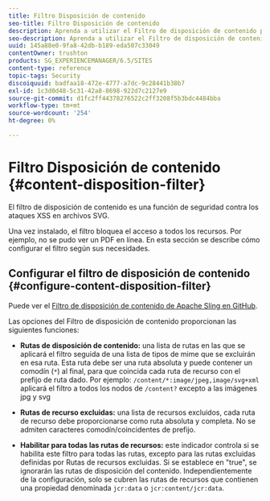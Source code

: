 ```yaml
---
title: Filtro Disposición de contenido
seo-title: Filtro Disposición de contenido
description: Aprenda a utilizar el Filtro de disposición de contenido para evitar ataques XSS.
seo-description: Aprenda a utilizar el Filtro de disposición de contenido para evitar ataques XSS.
uuid: 145a88e0-9fa8-42db-b189-eda507c33049
contentOwner: trushton
products: SG_EXPERIENCEMANAGER/6.5/SITES
content-type: reference
topic-tags: Security
discoiquuid: badfaa18-472e-4777-a7dc-9c28441b38b7
exl-id: 1c3d0d48-5c31-42a8-8698-922d7c2127e9
source-git-commit: d1fc2ff44378276522c2ff3208f5b3bdc4484bba
workflow-type: tm+mt
source-wordcount: '254'
ht-degree: 0%

---
```


# Filtro Disposición de contenido {#content-disposition-filter}

El filtro de disposición de contenido es una función de seguridad contra los ataques XSS en archivos SVG.

Una vez instalado, el filtro bloquea el acceso a todos los recursos. Por ejemplo, no se pudo ver un PDF en línea. En esta sección se describe cómo configurar el filtro según sus necesidades.

## Configurar el filtro de disposición de contenido {#configure-content-disposition-filter}

Puede ver el [Filtro de disposición de contenido de Apache Sling en GitHub](https://github.com/apache/sling-org-apache-sling-security/blob/master/src/main/java/org/apache/sling/security/impl/ContentDispositionFilterConfiguration.java).

Las opciones del Filtro de disposición de contenido proporcionan las siguientes funciones:

* **Rutas de disposición de contenido:** una lista de rutas en las que se aplicará el filtro seguida de una lista de tipos de mime que se excluirán en esa ruta. Esta ruta debe ser una ruta absoluta y puede contener un comodín (`*`) al final, para que coincida cada ruta de recurso con el prefijo de ruta dado. Por ejemplo: `/content/*:image/jpeg,image/svg+xml` aplicará el filtro a todos los nodos de `/content?` excepto a las imágenes jpg y svg

* **Rutas de recurso excluidas:** una lista de recursos excluidos, cada ruta de recurso debe proporcionarse como ruta absoluta y completa. No se admiten caracteres comodín/coincidentes de prefijo.

* **Habilitar para todas las rutas de recursos:**  este indicador controla si se habilita este filtro para todas las rutas, excepto para las rutas excluidas definidas por Rutas de recursos excluidas. Si se establece en &quot;true&quot;, se ignorarán las rutas de disposición del contenido. Independientemente de la configuración, solo se cubren las rutas de recursos que contienen una propiedad denominada `jcr:data` o `jcr:content/jcr:data`.
